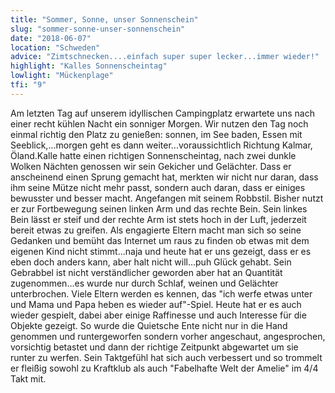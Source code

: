 ```yaml
---
title: "Sommer, Sonne, unser Sonnenschein"
slug: "sommer-sonne-unser-sonnenschein"
date: "2018-06-07"
location: "Schweden"
advice: "Zimtschnecken....einfach super super lecker...immer wieder!"
highlight: "Kalles Sonnenscheintag"
lowlight: "Mückenplage"
tfi: "9"
---
```

   
Am letzten Tag auf unserem idyllischen Campingplatz erwartete uns nach einer recht kühlen Nacht ein sonniger Morgen. Wir nutzen den Tag noch einmal richtig den Platz zu genießen: sonnen, im See baden, Essen mit Seeblick,...morgen geht es dann weiter...voraussichtlich Richtung Kalmar, Öland.Kalle hatte einen richtigen Sonnenscheintag, nach zwei dunkle Wolken Nächten genossen wir sein Gekicher und Gelächter. Dass er anscheinend einen Sprung gemacht hat, merkten wir nicht nur daran, dass ihm seine Mütze nicht mehr passt, sondern auch daran, dass er einiges bewusster und besser macht. Angefangen mit seinem Robbstil. Bisher nutzt er zur Fortbewegung seinen linken Arm und das rechte Bein. Sein linkes Bein lässt er steif und der rechte Arm ist stets hoch in der Luft, jederzeit bereit etwas zu greifen. Als engagierte Eltern macht man sich so seine Gedanken und bemüht das Internet um raus zu finden ob etwas mit dem eigenen Kind nicht stimmt...naja und heute hat er uns gezeigt, dass er es eben doch anders kann, aber halt nicht will...puh Glück gehabt. Sein Gebrabbel ist nicht verständlicher geworden aber hat an Quantität zugenommen...es wurde nur durch Schlaf, weinen und Gelächter unterbrochen. Viele Eltern werden es kennen, das "ich werfe etwas unter und Mama und Papa heben es wieder auf"-Spiel. Heute hat er es auch wieder gespielt, dabei aber einige Raffinesse und auch Interesse für die Objekte gezeigt. So wurde die Quietsche Ente nicht nur in die Hand genommen und runtergeworfen sondern vorher angeschaut, angesprochen, vorsichtig betastet und dann der richtige Zeitpunkt abgewartet um sie runter zu werfen. Sein Taktgefühl hat sich auch verbessert und so trommelt er fleißig sowohl zu Kraftklub als auch \"Fabelhafte Welt der Amelie\" im 4/4 Takt mit.